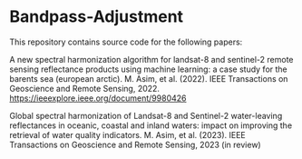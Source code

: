 # Bandpass-Adjustment
This repository contains source code for the following papers:

A new spectral harmonization algorithm for landsat-8 and sentinel-2 remote sensing reflectance products using machine learning:
a case study for the barents sea (european arctic). 
M. Asim, et al. (2022).  IEEE Transactions on Geoscience and Remote Sensing, 2022.
https://ieeexplore.ieee.org/document/9980426


Global spectral harmonization of Landsat-8 and Sentinel-2 water-leaving reflectances in oceanic, coastal and inland waters: impact on improving the retrieval of water quality indicators.
M. Asim, et al. (2023).  IEEE Transactions on Geoscience and Remote Sensing, 2023 (in review)

